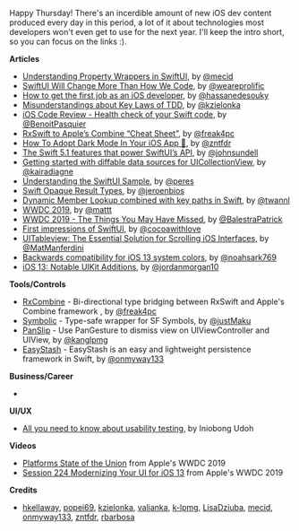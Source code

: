 Happy Thursday! There's an incerdible amount of new iOS dev content produced every day in this period, a lot of it about technologies most developers won't even get to use for the next year. I'll keep the intro short, so you can focus on the links :).

**Articles**

* [Understanding Property Wrappers in SwiftUI](https://mecid.github.io/2019/06/12/understanding-property-wrappers-in-swiftui/), by [@mecid](https://twitter.com/mecid)
* [SwiftUI Will Change More Than How We Code](https://www.prolificinteractive.com/2019/06/07/swiftui-will-change-more-than-how-we-code/), by [@weareprolific](https://twitter.com/weareprolific)
* [How to get the first job as an iOS developer](https://medium.com/flawless-app-stories/14-resources-to-help-you-get-your-ios-engineering-job-1cca22cedafe), by [@hassanedesouky](https://twitter.com/hassanedesouky)
* [Misunderstandings about Key Laws of TDD](https://www.thedroidsonroids.com/blog/key-laws-of-tdd), by [@kzielonka](https://twitter.com/kzielonka)
* [iOS Code Review - Health check of your Swift code](https://benoitpasquier.com/code-review-health-check-of-swift-code/), by [@BenoitPasquier](https://twitter.com/benoitpasquier_)
* [RxSwift to Apple’s Combine “Cheat Sheet”](https://medium.com/gett-engineering/rxswift-to-apples-combine-cheat-sheet-e9ce32b14c5b), by [@freak4pc](https://twitter.com/freak4pc)
* [How To Adopt Dark Mode In Your iOS App 🌙](https://www.fivestars.blog/code/ios-dark-mode-how-to.html), by [@zntfdr](http://twitter.com/zntfdr)
* [The Swift 5.1 features that power SwiftUI’s API](https://www.swiftbysundell.com/posts/the-swift-51-features-that-power-swiftuis-api), by [@johnsundell](https://twitter.com/johnsundell)
* [Getting started with diffable data sources for UICollectionView](https://www.kairadiagne.com/2019/06/10/getting-started-with-diffable-data-sources-for-uicollectionview.html), by [@kairadiagne](https://twitter.com/kairadiagne)
* [Understanding the SwiftUI Sample​](https://ruiper.es/2019/06/09/understanding-the-swiftui-sample/), by [@peres](https://twitter.com/peres)
* [Swift Opaque Result Types](https://jeroenscode.com/swift-opaque-result-types/), by [@jeroenbios](https://twitter.com/jeroenbios)
* [Dynamic Member Lookup combined with key paths in Swift](https://www.avanderlee.com/swift/dynamic-member-lookup/), by [@twannl](https://twitter.com/twannl)
* [WWDC 2019](https://nshipster.com/wwdc-2019/), by [@mattt](https://twitter.com/mattt)
* [WWDC 2019 - The Things You May Have Missed](https://patrickbalestra.com/blog/2019/06/07/wwdc-2019-the-things-you-may-have-missed.html), by [@BalestraPatrick](https://twitter.com/BalestraPatrick)
* [First impressions of SwiftUI](https://www.cocoawithlove.com/blog/swiftui.html), by [@cocoawithlove](https://twitter.com/cocoawithlove)
* [UITableview: The Essential Solution for Scrolling iOS Interfaces](https://matteomanferdini.com/uitableview/), by [@MatManferdini](https://twitter.com/MatManferdini)
* [Backwards compatibility for iOS 13 system colors](https://noahgilmore.com/blog/dark-mode-uicolor-compatibility/), by [@noahsark769](https://twitter.com/noahsark769)
* [iOS 13: Notable UIKit Additions](https://www.swiftjectivec.com/ios-13-notable-uikit-additions/), by [@jordanmorgan10](https://twitter.com/jordanmorgan10)

**Tools/Controls**

* [RxCombine](https://github.com/freak4pc/RxCombine) - Bi-directional type bridging between RxSwift and Apple's Combine framework , by [@freak4pc](https://twitter.com/freak4pc)
* [Symbolic](https://github.com/justMaku/Symbolic) - Type-safe wrapper for SF Symbols, by [@justMaku](https://twitter.com/justMaku)
* [PanSlip](https://github.com/k-lpmg/PanSlip) - Use PanGesture to dismiss view on UIViewController and UIView, by [@kanglpmg](https://twitter.com/kanglpmg)
* [EasyStash](https://github.com/onmyway133/EasyStash) - EasyStash is an easy and lightweight persistence framework in Swift, by [@onmyway133](https://twitter.com/onmyway133)

**Business/Career**

* 

**UI/UX**

* [All you need to know about usability testing](https://uxplanet.org/all-you-need-to-know-about-usability-testing-b754158e195f), by Iniobong Udoh

**Videos**

* [Platforms State of the Union](https://developer.apple.com/videos/play/wwdc2019/103/) from Apple's WWDC 2019
* [Session 224 Modernizing Your UI for iOS 13](https://developer.apple.com/videos/play/wwdc2019/224/) from Apple's WWDC 2019

**Credits**

* [hkellaway](https://github.com/hkellaway), [popei69](https://github.com/popei69), [kzielonka](https://github.com/kzielonka), [valianka](https://github.com/valianka), [k-lpmg](https://github.com/k-lpmg), [LisaDziuba](https://github.com/lisadziuba), [mecid](https://github.com/mecid), [onmyway133](https://github.com/onmyway133), [zntfdr](https://github.com/zntfdr), [rbarbosa](https://github.com/rbarbosa)
